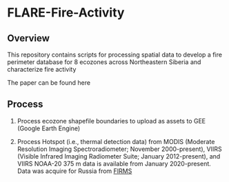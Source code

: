 # FLARE-Fire-Activity

## Overview
This repository contains scripts for processing spatial data to develop a fire perimeter database for 8 ecozones across Northeastern Siberia and characterize fire activity

The paper can be found here

## Process

1. Process ecozone shapefile boundaries to upload as assets to GEE (Google Earth Engine)

2. Process Hotspot (i.e., thermal detection data) from MODIS (Moderate Resolution Imaging Spectroradiometer; November 2000-present), VIIRS (Visible Infrared Imaging Radiometer Suite; January 2012-present), and VIIRS NOAA-20 375 m data is available from January 2020-present. Data was acquire for Russia from [FIRMS](https://firms.modaps.eosdis.nasa.gov/download/create.php)